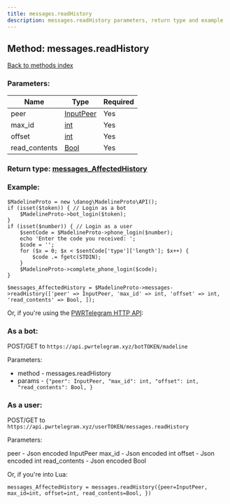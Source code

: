 ```yaml
---
title: messages.readHistory
description: messages.readHistory parameters, return type and example
---
```

## Method: messages.readHistory  
[Back to methods index](index.md)


### Parameters:

| Name     |    Type       | Required |
|----------|---------------|----------|
|peer|[InputPeer](../types/InputPeer.md) | Yes|
|max\_id|[int](../types/int.md) | Yes|
|offset|[int](../types/int.md) | Yes|
|read\_contents|[Bool](../types/Bool.md) | Yes|


### Return type: [messages\_AffectedHistory](../types/messages_AffectedHistory.md)

### Example:


```
$MadelineProto = new \danog\MadelineProto\API();
if (isset($token)) { // Login as a bot
    $MadelineProto->bot_login($token);
}
if (isset($number)) { // Login as a user
    $sentCode = $MadelineProto->phone_login($number);
    echo 'Enter the code you received: ';
    $code = '';
    for ($x = 0; $x < $sentCode['type']['length']; $x++) {
        $code .= fgetc(STDIN);
    }
    $MadelineProto->complete_phone_login($code);
}

$messages_AffectedHistory = $MadelineProto->messages->readHistory(['peer' => InputPeer, 'max_id' => int, 'offset' => int, 'read_contents' => Bool, ]);
```

Or, if you're using the [PWRTelegram HTTP API](https://pwrtelegram.xyz):

### As a bot:

POST/GET to `https://api.pwrtelegram.xyz/botTOKEN/madeline`

Parameters:

* method - messages.readHistory
* params - `{"peer": InputPeer, "max_id": int, "offset": int, "read_contents": Bool, }`



### As a user:

POST/GET to `https://api.pwrtelegram.xyz/userTOKEN/messages.readHistory`

Parameters:

peer - Json encoded InputPeer
max_id - Json encoded int
offset - Json encoded int
read_contents - Json encoded Bool



Or, if you're into Lua:

```
messages_AffectedHistory = messages.readHistory({peer=InputPeer, max_id=int, offset=int, read_contents=Bool, })
```

